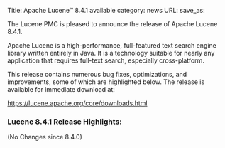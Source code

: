 Title: Apache Lucene™ 8.4.1 available
category: news
URL: 
save_as: 

The Lucene PMC is pleased to announce the release of Apache Lucene 8.4.1.

Apache Lucene is a high-performance, full-featured text search engine library written entirely in Java. It is a technology suitable for nearly any application that requires full-text search, especially cross-platform.

This release contains numerous bug fixes, optimizations, and improvements, some of which are highlighted below. The release is available for immediate download at:

  <https://lucene.apache.org/core/downloads.html>

### Lucene 8.4.1 Release Highlights:

(No Changes since 8.4.0)